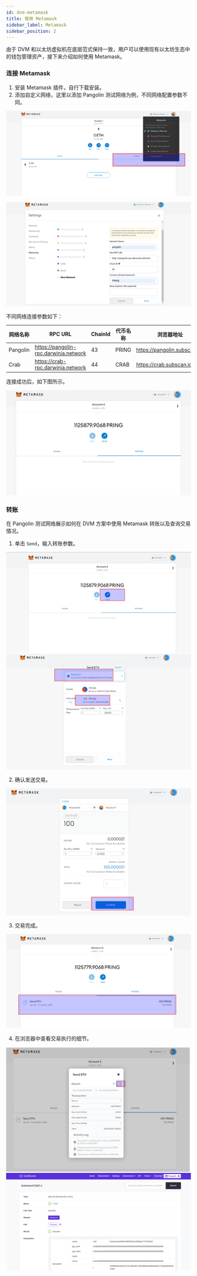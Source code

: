 ```yaml
---
id: dvm-metamask
title: 使用 Metamask
sidebar_label: Metamask
sidebar_position: 2
---
```


由于 DVM 和以太坊虚拟机在底层范式保持一致，用户可以使用现有以太坊生态中的钱包管理资产，接下来介绍如何使用 Metamask。

### 连接 Metamask

1. 安装 Metamask 插件，自行下载安装。
2. 添加自定义网络，这里以添加 Pangolin 测试网络为例，不同网络配置参数不同。

![dvm](../../assets/dvm/metamask/m0.png)

![dvm](../../assets/dvm/metamask/m1.png)

不同网络连接参数如下：

| 网络名称   | RPC URL                             | ChainId | 代币名称 | 浏览器地址 |
| ---------| ------------------------------------ | -------| --------|---------- |
| Pangolin | https://pangolin-rpc.darwinia.network | 43     | PRING   | https://pangolin.subscan.io/ |
| Crab     | https://crab-rpc.darwinia.network     | 44     | CRAB   | https://crab.subscan.io/      |   

连接成功后，如下图所示。

![dvm](../../assets/dvm/metamask/m2.png)

### 转账

在 Pangolin 测试网络展示如何在 DVM 方案中使用 Metamask 转账以及查询交易情况。

1. 单击 `Send`，输入转账参数。 

![dvm](../../assets/dvm/metamask/m3.png)
![dvm](../../assets/dvm/metamask/m4.png)

2. 确认发送交易。

![dvm](../../assets/dvm/metamask/m5.png)

3. 交易完成。

![dvm](../../assets/dvm/metamask/m6.png)

4. 在浏览器中查看交易执行的细节。

![dvm](../../assets/dvm/metamask/m7.png)
![dvm](../../assets/dvm/metamask/m8.png)
